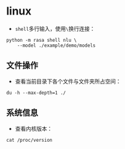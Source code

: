 # linux

- `shell`多行输入，使用`\`换行连接：

~~~shell
python -m rasa shell nlu \
    --model ./example/demo/models
~~~

## 文件操作

- 查看当前目录下各个文件与文件夹所占空间：

~~~shell
du -h --max-depth=1 ./
~~~

## 系统信息

- 查看内核版本：

~~~shell
cat /proc/version
~~~

